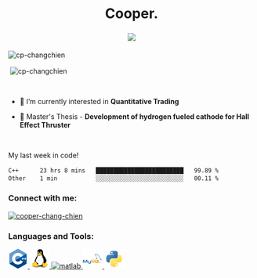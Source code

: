 <h1 align="center">Cooper.</h1>
<!-- <h3 align="center">On a strict diet of extra shot espresso.</h3> -->
<h3 align="center">
  <a href="https://github.com/DenverCoder1/readme-typing-svg"><img src="https://readme-typing-svg.herokuapp.com/?lines=Plasma Propulsion Researcher;Quantitative Trading;Maker+of+Rockets"></a>
</h3>

<p align="left"> <img src="https://komarev.com/ghpvc/?username=cp-chang-chien&label=Profile%20views&color=0e75b6&style=flat" alt="cp-changchien" /> </p>

<p>&nbsp;<img align="center" src="https://github-readme-stats.vercel.app/api?username=cp-changchien&show_icons=true&theme=dark&locale=en" alt="cp-changchien" /></p>

<br />

- 🔭 I’m currently interested in **Quantitative Trading**

- 🌱 Master's Thesis - **Development of hydrogen fueled cathode for Hall Effect Thruster**


<br />

My last week in code!
<!--START_SECTION:waka-->

```text
C++      23 hrs 8 mins   █████████████████████████   99.89 %
Other    1 min           ░░░░░░░░░░░░░░░░░░░░░░░░░   00.11 %
```

<!--END_SECTION:waka-->

<h3 align="left">Connect with me:</h3>
<p align="left">
<a href="https://linkedin.com/in/cooper-chang-chien" target="blank"><img align="center" src="https://cdn.jsdelivr.net/npm/simple-icons@3.0.1/icons/linkedin.svg" alt="cooper-chang-chien" height="30" width="40" /></a>
</p>

<h3 align="left">Languages and Tools:</h3>
<p align="left"> <a href="https://www.w3schools.com/cpp/" target="_blank" rel="noreferrer"> <img src="https://raw.githubusercontent.com/devicons/devicon/master/icons/cplusplus/cplusplus-original.svg" alt="cplusplus" width="40" height="40"/> </a> <a href="https://www.linux.org/" target="_blank" rel="noreferrer"> <img src="https://raw.githubusercontent.com/devicons/devicon/master/icons/linux/linux-original.svg" alt="linux" width="40" height="40"/> </a> <a href="https://www.mathworks.com/" target="_blank" rel="noreferrer"> <img src="https://upload.wikimedia.org/wikipedia/commons/2/21/Matlab_Logo.png" alt="matlab" width="40" height="40"/> </a> <a href="https://www.mysql.com/" target="_blank" rel="noreferrer"> <img src="https://raw.githubusercontent.com/devicons/devicon/master/icons/mysql/mysql-original-wordmark.svg" alt="mysql" width="40" height="40"/> </a> <a href="https://www.python.org" target="_blank" rel="noreferrer"> <img src="https://raw.githubusercontent.com/devicons/devicon/master/icons/python/python-original.svg" alt="python" width="40" height="40"/> </a> </p>
